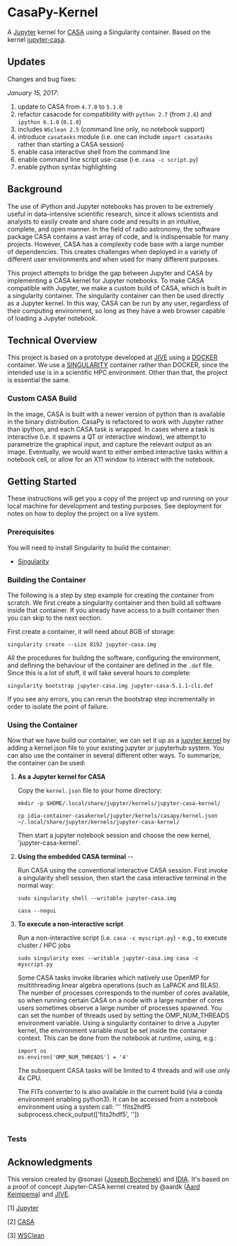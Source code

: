 # CasaPy-Kernel

A [Jupyter](http://jupyter.org/) kernel for [CASA](https://casa.nrao.edu/) using a Singularity container.  Based on the kernel [jupyter-casa](https://github.com/aardk/jupyter-casa).

## Updates
Changes and bug fixes:

_January 15, 2017_:
1. update to CASA from `4.7.0` to `5.1.0`
1. refactor casacode for compatibility with `python 2.7` (from `2.6`) and `ipython 6.1.0` (`0.1.0`)
1. includes `WSclean 2.5` (command line only, no notebook support)
1. introduce `casatasks` module (i.e. one can include `import casatasks` rather than starting a CASA session)
1. enable casa interactive shell from the command line 
1. enable command line script use-case (i.e. `casa -c script.py`)
1. enable python syntax highlighting

## Background

The use of iPython and Jupyter notebooks has proven to be extremely useful in data-intensive scientific research, since it allows scientists and analysts to easily create and share code and results in an intuitive, complete, and open manner.  In the field of radio astronomy, the software package CASA contains a vast array of code, and is indispensable for many projects.  However, CASA has a complexity code base with a large number of dependencies.  This creates challenges when deployed in a variety of different user environments and when used for many different purposes.  

This project attempts to bridge the gap between Jupyter and CASA by implementing a CASA kernel for Jupyter notebooks.  To make CASA compatible with Jupyter, we make a custom build of CASA, which is built in a singularity container.  The singularity container can then be used directly as a Jupyter kernel.  In this way, CASA can be run by any user, regardless of their computing environment, so long as they have a web browser capable of loading a Jupyter notebook.  

## Technical Overview 

This project is based on a prototype developed at [JIVE](http://www.jive.nl/) using a [DOCKER](https://www.docker.com/) container.  We use a [SINGULARITY](singularity.lbl.gov/) container rather than DOCKER, since the intended use is in a scientific HPC environment.  Other than that, the project is essential the same. 

### Custom CASA Build
In the image, CASA is built with a newer version of python than is available in the binary distribution.  CasaPy is refactored to work with Jupyter rather than ipython, and each CASA task is wrapped.  In cases where a task is interactive (i.e. it spawns a QT or interactive window), we attempt to parametrize the graphical input, and capture the relevant output as an image.  Eventually, we would want to either embed interactive tasks within a notebook cell, or allow for an X11 window to interact with the notebook.  

## Getting Started

These instructions will get you a copy of the project up and running on your local machine for development and testing purposes. See deployment for notes on how to deploy the project on a live system.

### Prerequisites

You will need to install Singularity to build the container:

* [Singularity](singularity.lbl.gov/)


### Building the Container

The following is a step by step example for creating the container from scratch.   We first create a singularity container and then build all software inside that container. If you already have access to a built container then you can skip to the next section.

First create a container, it will need about 8GB of storage: 

`singularity create --size 8192 jupyter-casa.img`

All the procedures for buildng the software, configuring the environment, and defining the behaviour of the container are defined in the `.def` file.  Since this is a lot of stuff, it will take several hours to complete:

`singularity bootstrap jupyter-casa.img jupyter-casa-5.1.1-cli.def`

If you see any errors, you can rerun the bootstrap step incrementally in order to isolate the point of failure.

### Using the Container

Now that we have build our container, we can set it up as a [jupyter kernel](http://jupyter-client.readthedocs.io/en/latest/kernels.html) by adding a kernel.json file to your existing jupyter or jupyterhub system.  You can also use the container in several different other ways.  To summarize, the container can be used:

1. **As a Jupyter kernel for CASA**

    Copy the `kernel.json` file to your home directory:
    
    `mkdir -p $HOME/.local/share/jupyter/kernels/jupyter-casa-kernel/`
    
    `cp idia-container-casakernel/jupyter/kernels/casapy/kernel.json ~/.local/share/jupyter/kernels/jupyter-casa-kernel/`
    
    Then start a jupyter notebook session and choose the new kernel, 'jupyter-casa-kernel'.

2. **Using the embedded CASA terminal** -- 

    Run CASA using the conventional interactive CASA session.  First invoke a singularity shell session, then start the casa interactive terminal in the normal way:
    
    `sudo singularity shell --writable jupyter-casa.img`
    
    `casa --nogui`

3. **To execute a non-interactive script** 

    Run a non-interactive script (i.e. `casa -c myscript.py`) - e.g., to execute cluster / HPC jobs
    
    `sudo singularity exec --writable jupyter-casa.img casa -c myscript.py`

    Some CASA tasks invoke libraries which natively use OpenMP for multithreading linear algebra operations (such as LaPACK and BLAS).  The number of processes corresponds to the number of cores available, so when running certain CASA on a node with a large number of cores users sometimes observe a large number of processes spawned.  You can set the number of threads used by setting the OMP_NUM_THREADS environment variable.  Using a singularity container to drive a Jupyter kernel, the environment variable must be set inside the container context.  This can be done from the notebook at runtime, using, e.g.:
    
    ```
    import os
    os.environ['OMP_NUM_THREADS'] = '4'
    ```

    The subsequent CASA tasks will be limited to 4 threads and will use only 4x CPU. 

    The FITs converter to is also available in the current build (via a conda environment enabling python3). It can be accessed from a notebook environment using a system call:
    '''
    !fits2hdf5
    subprocess.check_output(['fits2hdf5', ''])
    ```

### Tests



## Acknowledgments

This version created by @sonasi ([Joseph Bochenek](joe.bochenek@uct.ac.za)) and [IDIA](http://idia.ac.za/).  It's based on a proof of concept Jupyter-CASA kernel created by @aardk ([Aard Keimpema](https://github.com/aardk)) and [JIVE](http://www.jive.nl/).


[1] [Jupyter](http://jupyter.org/install)

[2] [CASA](https://casa.nrao.edu/casa_obtaining.shtml)

[3] [WSClean](https://sourceforge.net/projects/wsclean/)
